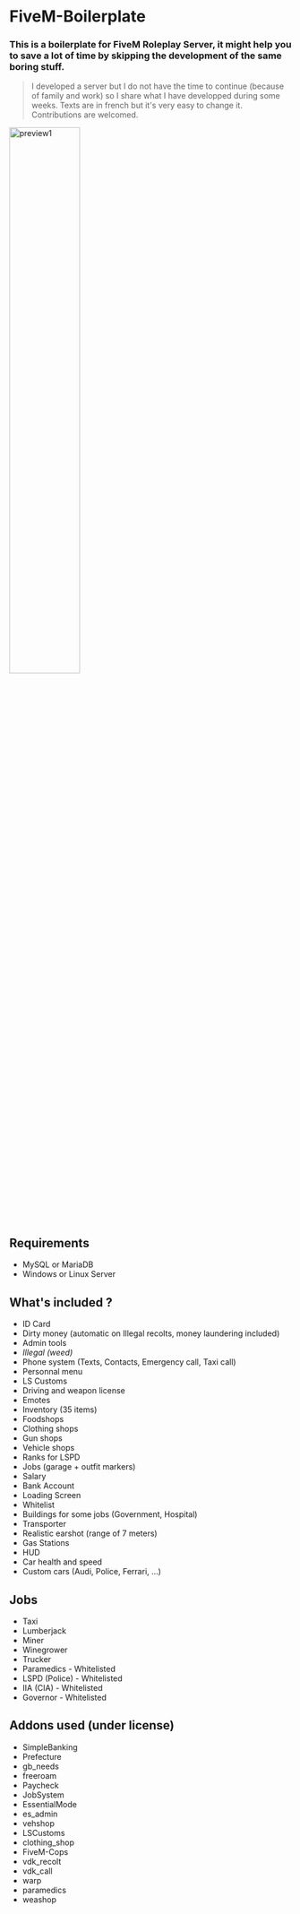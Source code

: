 # FiveM-Boilerplate

### This is a boilerplate for FiveM Roleplay Server, it might help you to save a lot of time by skipping the development of the same boring stuff. 

> I developed a server but I do not have the time to continue (because of family and work) so I share what I have developped during some weeks. Texts are in french but it's very easy to change it. Contributions are welcomed.

<img src='http://image.noelshack.com/fichiers/2017/23/1496767575-previewgta-1.jpg' style='width: 50%; height:auto' alt='preview1'/>


## Requirements
- MySQL or MariaDB
- Windows or Linux Server

## What's included ?
- ID Card
- Dirty money (automatic on Illegal recolts, money laundering included)
- Admin tools
- _Illegal (weed)_
- Phone system (Texts, Contacts, Emergency call, Taxi call)
- Personnal menu
- LS Customs
- Driving and weapon license
- Emotes
- Inventory (35 items)
- Foodshops
- Clothing shops
- Gun shops
- Vehicle shops
- Ranks for LSPD
- Jobs (garage + outfit markers)
- Salary
- Bank Account
- Loading Screen
- Whitelist
- Buildings for some jobs (Government, Hospital)
- Transporter
- Realistic earshot (range of 7 meters) 
- Gas Stations
- HUD
- Car health and speed
- Custom cars (Audi, Police, Ferrari, ...)



## Jobs
- Taxi
- Lumberjack
- Miner
- Winegrower
- Trucker
- Paramedics - Whitelisted
- LSPD (Police) - Whitelisted
- IIA (CIA) - Whitelisted
- Governor - Whitelisted



## Addons used (under license)
 - SimpleBanking
 - Prefecture
 - gb_needs
 - freeroam
 - Paycheck
 - JobSystem
 - EssentialMode
 - es_admin
 - vehshop
 - LSCustoms
 - clothing_shop
 - FiveM-Cops
 - vdk_recolt
 - vdk_call
 - warp
 - paramedics
 - weashop
 
